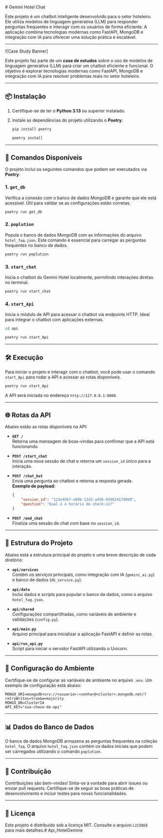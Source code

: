 ﻿﻿# Gemini Hotel Chat

Este projeto é um chatbot inteligente desenvolvido para o setor hoteleiro. Ele utiliza modelos de linguagem generativa (LLM) para responder perguntas frequentes e interagir com os usuários de forma eficiente. A aplicação combina tecnologias modernas como FastAPI, MongoDB e integração com IA para oferecer uma solução prática e escalável.

---

![Case Study Banner]

Este projeto faz parte de um **case de estudos** sobre o uso de modelos de linguagem generativa (LLM) para criar um chatbot eficiente e funcional. O objetivo é explorar tecnologias modernas como FastAPI, MongoDB e integração com IA para resolver problemas reais no setor hoteleiro.

---

## 📦 Instalação

1. Certifique-se de ter o **Python 3.13** ou superior instalado.
2. Instale as dependências do projeto utilizando o **Poetry**:

    ```bash
   pip install poetry
   ```
    
   ```bash
   poetry install
   ```

---

## 🚀 Comandos Disponíveis

O projeto inclui os seguintes comandos que podem ser executados via **Poetry**:

### 1. **`get_db`**
Verifica a conexão com o banco de dados MongoDB e garante que ele está acessível. Útil para validar se as configurações estão corretas.
```bash
poetry run get_db
```

### 2. **`poplution`**
Popula o banco de dados MongoDB com as informações do arquivo `hotel_faq.json`. Este comando é essencial para carregar as perguntas frequentes no banco de dados.
```bash
poetry run poplution
```

### 3. **`start_chat`**
Inicia o chatbot do Gemini Hotel localmente, permitindo interações diretas no terminal.
```bash
poetry run start_chat
```

### 4. **`start_Api`**
Inicia o módulo de API para acessar o chatbot via endpoints HTTP. Ideal para integrar o chatbot com aplicações externas.

```bash
cd api     
```

```bash
poetry run start_Api
```

---

## 🛠️ Execução

Para iniciar o projeto e interagir com o chatbot, você pode usar o comando `start_Api` para rodar a API e acessar as rotas disponíveis.

```bash
poetry run start_Api
```

A API será iniciada no endereço `http://127.0.0.1:8000`.

---

## 🌐 Rotas da API

Abaixo estão as rotas disponíveis na API:

- **`GET /`**  
  Retorna uma mensagem de boas-vindas para confirmar que a API está funcionando.

- **`POST /start_chat`**  
  Inicia uma nova sessão de chat e retorna um `session_id` único para a interação.

- **`POST /chat_bot`**  
  Envia uma pergunta ao chatbot e retorna a resposta gerada.  
  **Exemplo de payload:**
  ```json
  {
      "session_id": "123e4567-e89b-12d3-a456-426614174000",
      "question": "Qual é o horário de check-in?"
  }
  ```

- **`POST /end_chat`**  
  Finaliza uma sessão de chat com base no `session_id`.

---

## 📂 Estrutura do Projeto

Abaixo está a estrutura principal do projeto e uma breve descrição de cada diretório:

- **`api/services`**  
  Contém os serviços principais, como integração com IA (`gemini_ai.py`) e banco de dados (`db_service.py`).

- **`api/data`**  
  Inclui dados e scripts para popular o banco de dados, como o arquivo `hotel_faq.json`.

- **`api/shared`**  
  Configurações compartilhadas, como variáveis de ambiente e validações (`config.py`).

- **`api/main.py`**  
  Arquivo principal para inicializar a aplicação FastAPI e definir as rotas.

- **`api/run_api.py`**  
  Script para iniciar o servidor FastAPI utilizando o Uvicorn.

---

## 📝 Configuração do Ambiente

Certifique-se de configurar as variáveis de ambiente no arquivo `.env`. Um exemplo de configuração está abaixo:

```
MONGO_URI=mongodb+srv://<usuario>:<senha>@<cluster>.mongodb.net/?retryWrites=true&w=majority
MONGO_DB=ClusterIA
API_KEY="sua-chave-de-api"
```

---

## 📊 Dados do Banco de Dados

O banco de dados MongoDB armazena as perguntas frequentes na coleção `hotel_faq`. O arquivo `hotel_faq.json` contém os dados iniciais que podem ser carregados utilizando o comando `poplution`.

---

## 🤝 Contribuição

Contribuições são bem-vindas! Sinta-se à vontade para abrir issues ou enviar pull requests. Certifique-se de seguir as boas práticas de desenvolvimento e incluir testes para novas funcionalidades.

---

## 📄 Licença

Este projeto é distribuído sob a licença MIT. Consulte o arquivo `LICENSE` para mais detalhes.# Api_HotelGemine

